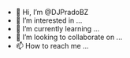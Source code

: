 - 👋 Hi, I’m @DJPradoBZ
- 👀 I’m interested in ...
- 🌱 I’m currently learning ...
- 💞️ I’m looking to collaborate on ...
- 📫 How to reach me ...

<!---
DJPradoBZ/DJPradoBZ is a ✨ special ✨ repository because its `README.md` (this file) appears on your GitHub profile.
You can click the Preview link to take a look at your changes.
--->
